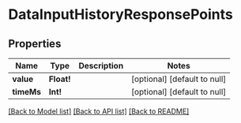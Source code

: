 # DataInputHistoryResponsePoints

## Properties
Name | Type | Description | Notes
------------ | ------------- | ------------- | -------------
**value** | **Float!** |  | [optional] [default to null]
**timeMs** | **Int!** |  | [optional] [default to null]

[[Back to Model list]](../README.md#documentation-for-models) [[Back to API list]](../README.md#documentation-for-api-endpoints) [[Back to README]](../README.md)


